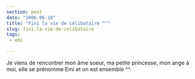 ```yaml
---
section: post
date: "2006-06-10"
title: "Fini la vie de célibataire ^^"
slug: fini-la-vie-de-celibataire
tags:
 - emi

---
```


Je viens de rencontrer mon âme soeur, ma petite princesse, mon ange à moi, elle se prénomme Emi et on est ensemble ^^.
